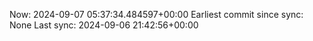 Now: 2024-09-07 05:37:34.484597+00:00 Earliest commit since sync: None Last sync: 2024-09-06 21:42:56+00:00
